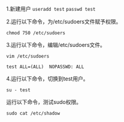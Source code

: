 1.新建用户
`useradd test`
`passwd test`

2.运行以下命令，为/etc/sudoers文件赋予权限。

`chmod 750 /etc/sudoers`

3.运行以下命令，编辑/etc/sudoers文件。

`vim /etc/sudoers`

`test ALL=(ALL)  NOPASSWD: ALL`

4.运行以下命令，切换到test用户。

```su - test```

运行以下命令，测试sudo权限。

`sudo cat /etc/shadow`